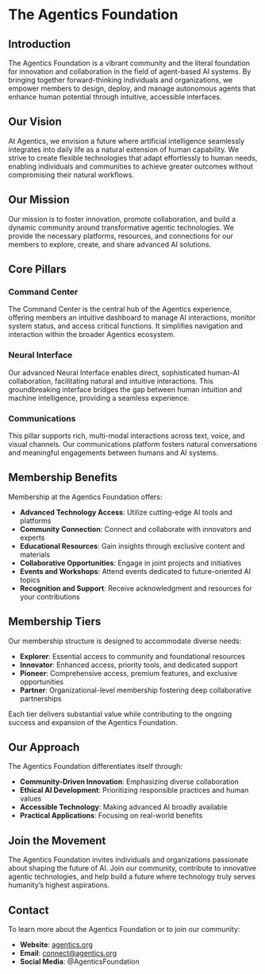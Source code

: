 # The Agentics Foundation

## Introduction

The Agentics Foundation is a vibrant community and the literal foundation for innovation and collaboration in the field of agent-based AI systems. By bringing together forward-thinking individuals and organizations, we empower members to design, deploy, and manage autonomous agents that enhance human potential through intuitive, accessible interfaces.

## Our Vision

At Agentics, we envision a future where artificial intelligence seamlessly integrates into daily life as a natural extension of human capability. We strive to create flexible technologies that adapt effortlessly to human needs, enabling individuals and communities to achieve greater outcomes without compromising their natural workflows.

## Our Mission

Our mission is to foster innovation, promote collaboration, and build a dynamic community around transformative agentic technologies. We provide the necessary platforms, resources, and connections for our members to explore, create, and share advanced AI solutions.

## Core Pillars

### Command Center

The Command Center is the central hub of the Agentics experience, offering members an intuitive dashboard to manage AI interactions, monitor system status, and access critical functions. It simplifies navigation and interaction within the broader Agentics ecosystem.

### Neural Interface

Our advanced Neural Interface enables direct, sophisticated human-AI collaboration, facilitating natural and intuitive interactions. This groundbreaking interface bridges the gap between human intuition and machine intelligence, providing a seamless experience.

### Communications

This pillar supports rich, multi-modal interactions across text, voice, and visual channels. Our communications platform fosters natural conversations and meaningful engagements between humans and AI systems.

## Membership Benefits

Membership at the Agentics Foundation offers:

- **Advanced Technology Access**: Utilize cutting-edge AI tools and platforms
- **Community Connection**: Connect and collaborate with innovators and experts
- **Educational Resources**: Gain insights through exclusive content and materials
- **Collaborative Opportunities**: Engage in joint projects and initiatives
- **Events and Workshops**: Attend events dedicated to future-oriented AI topics
- **Recognition and Support**: Receive acknowledgment and resources for your contributions

## Membership Tiers

Our membership structure is designed to accommodate diverse needs:

- **Explorer**: Essential access to community and foundational resources
- **Innovator**: Enhanced access, priority tools, and dedicated support
- **Pioneer**: Comprehensive access, premium features, and exclusive opportunities
- **Partner**: Organizational-level membership fostering deep collaborative partnerships

Each tier delivers substantial value while contributing to the ongoing success and expansion of the Agentics Foundation.

## Our Approach

The Agentics Foundation differentiates itself through:

- **Community-Driven Innovation**: Emphasizing diverse collaboration
- **Ethical AI Development**: Prioritizing responsible practices and human values
- **Accessible Technology**: Making advanced AI broadly available
- **Practical Applications**: Focusing on real-world benefits

## Join the Movement

The Agentics Foundation invites individuals and organizations passionate about shaping the future of AI. Join our community, contribute to innovative agentic technologies, and help build a future where technology truly serves humanity’s highest aspirations.
## Contact

To learn more about the Agentics Foundation or to join our community:

- **Website**: [agentics.org](https://agentics.org)
- **Email**: connect@agentics.org
- **Social Media**: @AgenticsFoundation
